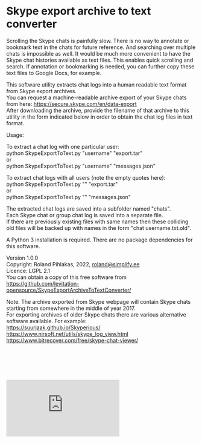 # Skype export archive to text converter

Scrolling the Skype chats is painfully slow. There is no way to annotate or bookmark text in the chats for future reference. And searching over multiple chats is impossible as well. It would be much more convenient to have the Skype chat histories available as text files. This enables quick scrolling and search. If annotation or bookmarking is needed, you can further copy these text files to Google Docs, for example.

This software utility extracts chat logs into a human readable text format from Skype export archives.
<br>You can request a machine-readable archive export of your Skype chats from here: https://secure.skype.com/en/data-export
<br>After downloading the archive, provide the filename of that archive to this utility in the form indicated below in order to obtain the chat log files in text format.

Usage:

To extract a chat log with one particular user:
<br>python SkypeExportToText.py "username" "export.tar"
<br>or
<br>python SkypeExportToText.py "username" "messages.json"

To extract chat logs with all users (note the empty quotes here):
<br>python SkypeExportToText.py "" "export.tar"
<br>or
<br>python SkypeExportToText.py "" "messages.json"

The extracted chat logs are saved into a subfolder named "chats".
<br>Each Skype chat or group chat log is saved into a separate file.
<br>If there are previously existing files with same names then these colliding old files will be backed up with names in the form "chat username.txt.old".


A Python 3 installation is required. There are no package dependencies for this software.


Version 1.0.0
<br>Copyright: Roland Pihlakas, 2022, roland@simplify.ee
<br>Licence: LGPL 2.1
<br>You can obtain a copy of this free software from https://github.com/levitation-opensource/SkypeExportArchiveToTextConverter/


Note. The archive exported from Skype webpage will contain Skype chats starting from somewhere in the middle of year 2017.
<br>For exporting archives of older Skype chats there are various alternative software available. For example:
<br>https://suurjaak.github.io/Skyperious/
<br>https://www.nirsoft.net/utils/skype_log_view.html
<br>https://www.bitrecover.com/free/skype-chat-viewer/

<br>
<br>
<br>
<br>

[![Analytics](https://ga-beacon.appspot.com/UA-351728-28/SkypeExportArchiveToTextConverter/README.md?pixel)](https://github.com/igrigorik/ga-beacon)    
